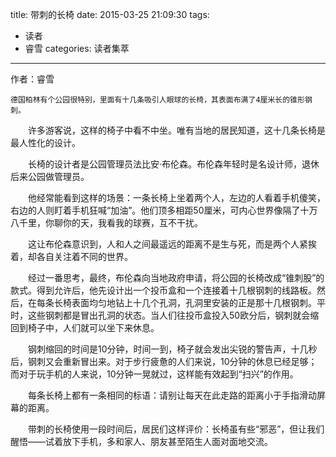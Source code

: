 title: 带刺的长椅
date: 2015-03-25 21:09:30
tags:
- 读者
- 睿雪
categories: 读者集萃
---
作者：睿雪

	德国柏林有个公园很特别，里面有十几条吸引人眼球的长椅，其表面布满了4厘米长的锥形钢刺。

　　许多游客说，这样的椅子中看不中坐。唯有当地的居民知道，这十几条长椅是最人性化的设计。

　　长椅的设计者是公园管理员法比安·布伦森。布伦森年轻时是名设计师，退休后来公园做管理员。

　　他经常能看到这样的场景：一条长椅上坐着两个人，左边的人看着手机傻笑，右边的人则盯着手机狂喊“加油”。他们顶多相距50厘米，可内心世界像隔了十万八千里，你聊你的天，我看我的球赛，互不干扰。
<!--more-->
　　这让布伦森意识到，人和人之间最遥远的距离不是生与死，而是两个人紧挨着，却各自关注着不同的世界。

　　经过一番思考，最终，布伦森向当地政府申请，将公园的长椅改成“锥刺股”的款式。得到允许后，他先设计出一个投币盒和一个连接着十几根钢刺的线路板。然后，在每条长椅表面均匀地钻上十几个孔洞，孔洞里安装的正是那十几根钢刺。平时，这些钢刺都是冒出孔洞的状态。当人们往投币盒投入50欧分后，钢刺就会缩回到椅子中，人们就可以坐下来休息。

　　钢刺缩回的时间是10分钟，时间一到，椅子就会发出尖锐的警告声，十几秒后，钢刺又会重新冒出来。对于步行疲惫的人们来说，10分钟的休息已经足够；而对于玩手机的人来说，10分钟一晃就过，这样能有效起到“扫兴”的作用。

　　每条长椅上都有一条相同的标语：请别让每天在此走路的距离小于手指滑动屏幕的距离。

　　带刺的长椅使用一段时间后，居民们这样评价：长椅虽有些“邪恶”，但让我们醒悟——试着放下手机，多和家人、朋友甚至陌生人面对面地交流。